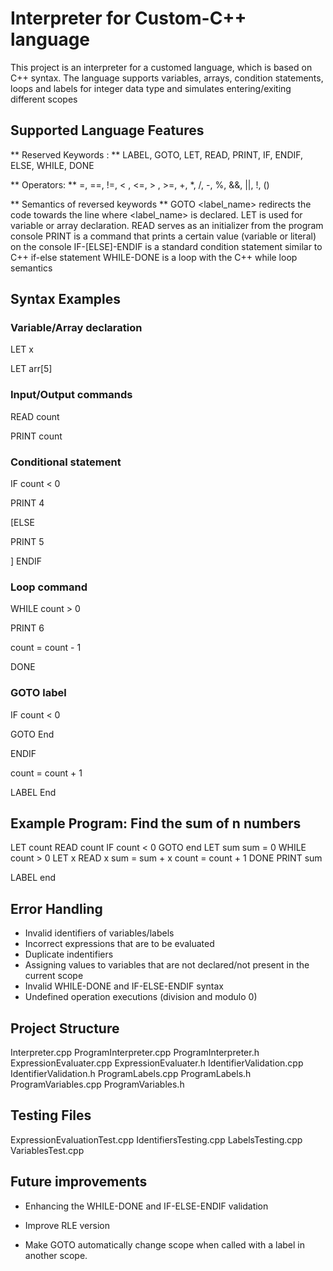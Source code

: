 # Interpreter for Custom-C++ language
  This project is an interpreter for a customed language, which is based on C++ syntax.
  The language supports variables, arrays, condition statements, loops and labels for integer data type and simulates entering/exiting different scopes
## Supported Language Features
 ** Reserved Keywords : **
LABEL, GOTO, LET, READ, PRINT, IF, ENDIF, ELSE, WHILE, DONE

** Operators: **
=, ==, !=, < , <=, > , >=, +, *, /, -, %, &&, ||, !, ()

** Semantics of reversed keywords **
GOTO <label_name> redirects the code towards the line where <label_name> is declared.
LET is used for variable or array declaration.
READ serves as an initializer from the program console
PRINT is a command that prints a certain value (variable or literal) on the console
IF-[ELSE]-ENDIF is a standard condition statement similar to C++ if-else statement
WHILE-DONE is a loop with the C++ while loop semantics

## Syntax Examples
### Variable/Array declaration
LET x  

LET arr[5]
### Input/Output commands
READ count  

PRINT count
### Conditional statement
IF count < 0  

PRINT 4  

[ELSE  

PRINT 5  

]
ENDIF
### Loop command
WHILE count > 0  

PRINT 6  

count = count - 1  

DONE
### GOTO label
IF count < 0  

GOTO End  

ENDIF  

count = count + 1  

LABEL End
## Example Program: Find the sum of n numbers
LET count
READ count
IF count < 0
GOTO end
LET sum
sum = 0
WHILE count > 0 
	LET x
	READ x
	sum = sum + x
	count = count + 1
DONE
PRINT sum

LABEL end

## Error Handling
- Invalid identifiers of variables/labels
- Incorrect expressions that are to be evaluated
- Duplicate indentifiers
- Assigning values to variables that are not declared/not present in the current scope
- Invalid WHILE-DONE and IF-ELSE-ENDIF syntax
- Undefined operation executions (division and modulo 0)
## Project Structure
  Interpreter.cpp
  ProgramInterpreter.cpp
  ProgramInterpreter.h
  ExpressionEvaluater.cpp
  ExpressionEvaluater.h
  IdentifierValidation.cpp
  IdentifierValidation.h
  ProgramLabels.cpp
  ProgramLabels.h
  ProgramVariables.cpp
  ProgramVariables.h
## Testing Files
   ExpressionEvaluationTest.cpp
   IdentifiersTesting.cpp
   LabelsTesting.cpp
   VariablesTest.cpp
## Future improvements
   - Enhancing the WHILE-DONE and IF-ELSE-ENDIF validation
   - Improve RLE version

   - Make GOTO automatically change scope when called with a label in another scope.
